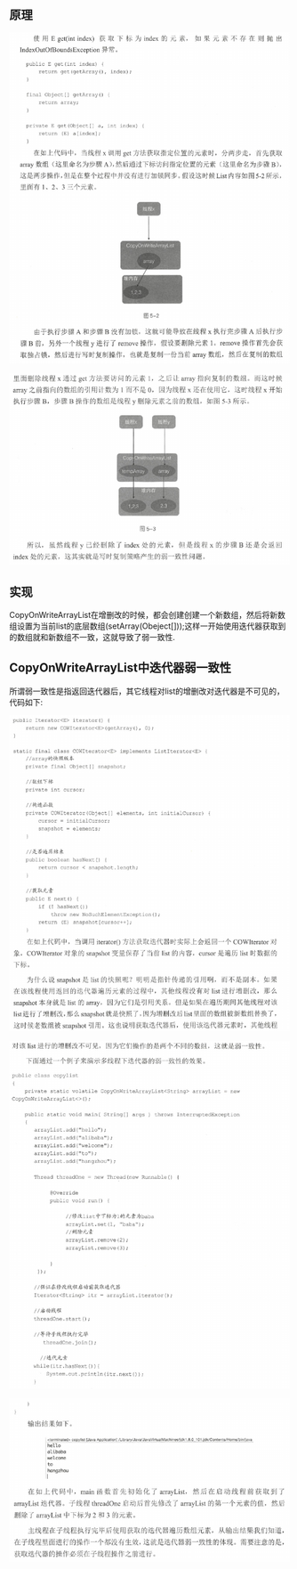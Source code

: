 ## 原理

![image-20210226151433731](../images/image-20210226151433731.png)

![image-20210226151509523](../images/image-20210226151509523.png)



## 实现

CopyOnWriteArrayList在增删改的时候，都会创建创建一个新数组，然后将新数组设置为当前list的底层数组(setArray(Obeject[]));这样一开始使用迭代器获取到的数组就和新数组不一致，这就导致了弱一致性.

## CopyOnWriteArrayList中迭代器弱一致性

所谓弱一致性是指返回迭代器后，其它线程对list的增删改对迭代器是不可见的，代码如下:

![image-20210226155807855](../images/image-20210226155807855.png)

![image-20210226155839521](../images/image-20210226155839521.png)

![image-20210226155906397](../images/image-20210226155906397.png)



